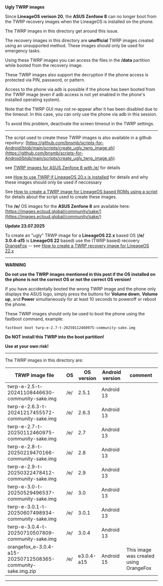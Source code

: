 **Ugly TWRP images**


Since **LineageOS verison 20**, the **ASUS Zenfone 8** can no longer boot from the TWRP recovery images when the LineageOS is installed on the phone.

The TWRP images in this directory get around this issue.

The recovery images in this directory are **unofficial** TWRP images created using an unsupported method. These images should only be used for emergency tasks.

Using these TWRP images you can access the files in the **/data** partition while booted from the recovery image.

These TWRP images also support the decryption if the phone access is protected via PIN, password, or pattern.

Access to the phone via adb is possible if the phone has been booted from the TWRP image (even if adb access is not yet enabled in the phone's installed operating system).

Note that the TWRP GUI may not re-appear after it has been disabled due to the timeout. In this case, you can only use the phone via adb in this session.

To avoid this problem, deactivate the screen timeout in the TWRP settings.

---

The script used to create these TWRP images is also available in a github repoitory:  [https://github.com/bnsmb/scripts-for-Android/blob/main/scripts/create_ugly_twrp_image.sh](https://github.com/bnsmb/scripts-for-Android/blob/main/scripts/create_ugly_twrp_image.sh).

see [TWRP images for ASUS Zenfone 8 with /e/](http://bnsmb.de/My_HowTos_for_Android.html#TWRP_images_for_ASUS_Zenfone_8_with_e) for details

see [How to use TWRP if LineageOS 20.x is installed](http://bnsmb.de/My_HowTos_for_Android.html#How_to_use_TWRP_if_LineageOS_20.x_is_installed) for details and why these images should only be used if neccessary

See [How to create a TWRP image for LineageOS based ROMs using a script](http://bnsmb.de/My_HowTos_for_Android.html#How_to_create_a_TWRP_image_for_LineageOS_based_ROMs_using_a_script) for details about the script used to create these images.

The **/e/** OS images for the **ASUS Zenfone 8** are available here: [https://images.ecloud.global/community/sake/](https://images.ecloud.global/community/sake/)

**Update 23.07.2025**

To create an "ugly" TRWP image for a **LineageOS 22.x** based OS (**/e/ 3.0.4-a15** is **LineageOS 22** based) use the (TWRP based) recovery [OrangeFox](https://wiki.orangefox.tech/en/home) -- see  [How to create a TWRP recovery image for LineageOS 22.x](http://bnsmb.de/My_HowTos_for_Android.html#How_to_create_a_TWRP_recovery_image_for_LineageOS_22.x) 

---

**WARNING** 

**Do not use the TWRP images mentioned in this post if the OS installed on the phone is not the correct OS or not the correct OS version!**

If you have accidentally booted the wrong TWRP image and the phone only displays the ASUS logo, simply press the buttons for **Volume down**, **Volume up**, and **Power** simultaneously for at least 10 seconds to poweroff or reboot the phone.

These TWRP images should only be used to boot the phone using the fastboot command, example:

```
fastboot boot twrp-e-2.7-t-20250112460975-community-sake.img
```

**Do NOT install this TWRP into the boot partition!**

**Use at your own risk!**

---

The TWRP images in this directory are:

| TRWP image file | OS | OS version | Android version | comment |
| ---| ---| ---| ---| ---|
| twrp-e-2.5-t-20241108446630-community-sake.img | /e/ |	2.5.1	| Android 13 | | 
| twrp-e-2.6.3-t-20241217455572-community-sake.img	| /e/ | 2.6.3	| Android 13 | | 
| twrp-e-2.7-t-20250112460975-community-sake.img	| /e/ | 2.7	| Android 13 | | 
| twrp-e-2.8-t-20250219470166-community-sake.img | /e/ | 2.8 | Android 13 | |
| twrp-e-2.9-t-20250322478412-community-sake.img | /e/ | 2.9 | Android 13 | | 
| twrp-e-3.0-t-20250529496537-community-sake.img | /e/ | 3.0 | Android 13 | | 
| twrp-e-3.0.1-t-20250607498934-community-sake.img | /e/ | 3.0.1 | Android 13 |
| twrp-e-3.0.4-t-20250710507809-community-sake.img | /e/ | 3.0.4 | Android 13 |
| orangefox_e-3.0.4-a15-20250712508365-community-sake.img.zip | /e/ | e3.0.4-a15 | Android 15 | This image was created using OrangeFox


---
